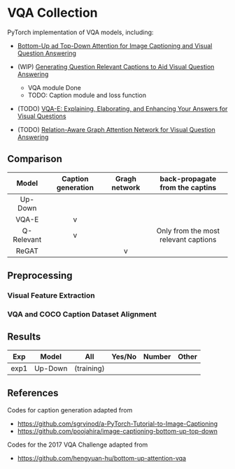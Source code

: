 # VQA Collection

PyTorch implementation of VQA models, including:

- [Bottom-Up ad Top-Down Attention for Image Captioning and Visual Question Answering](https://arxiv.org/abs/1707.07998)
- (WIP) [Generating Question Relevant Captions to Aid Visual Question Answering](https://arxiv.org/abs/1906.00513)

  - VQA module Done
  - TODO: Caption module and loss function
- (TODO) [VQA-E: Explaining, Elaborating, and Enhancing Your Answers for Visual Questions](https://arxiv.org/abs/1803.07464)
- (TODO) [Relation-Aware Graph Attention Network for Visual Question Answering](https://arxiv.org/abs/1903.12314)


## Comparison



| Model | Caption generation | Gragh network | back-propagate from the captins |
|:-:|:-:|:-:|:-:|
| Up-Down |  |  |  |
| VQA-E | v |  |
| Q-Relevant | v |  | Only from the most relevant captions |
| ReGAT |  | v | |


## Preprocessing

### Visual Feature Extraction


### VQA and COCO Caption Dataset Alignment


## Results


| Exp | Model | All | Yes/No | Number | Other |
| - | :-: | :-: | :-: | :-: | :-: |
| exp1 | Up-Down | (training) |   |   |   |

## References

Codes for caption generation adapted from

- https://github.com/sgrvinod/a-PyTorch-Tutorial-to-Image-Captioning
- https://github.com/poojahira/image-captioning-bottom-up-top-down

Codes for the 2017 VQA Challenge adapted from

- https://github.com/hengyuan-hu/bottom-up-attention-vqa
